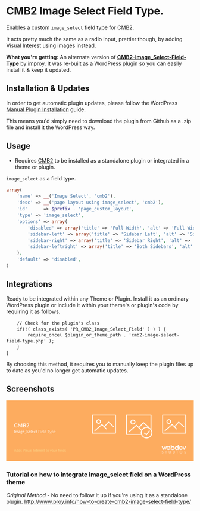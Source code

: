 # CMB2 Image Select Field Type.

Enables a custom `image_select` field type for CMB2.

It acts pretty much the same as a radio input, prettier though, by adding Visual Interest using images instead.

<b>What you're getting:</b>
An alternate version of **[CMB2-Image_Select-Field-Type](https://github.com/improy/CMB2-Image_Select-Field-Type)** by [improy](https://github.com/improy). It was re-built as a WordPress plugin so you can easily install it & keep it updated.


## Installation & Updates

In order to get automatic plugin updates, please follow the WordPress [Manual Plugin Installation](https://codex.wordpress.org/Managing_Plugins#Manual_Plugin_Installation) guide. 

This means you'd simply need to download the plugin from Github as a .zip file and install it the WordPress way.


## Usage

- Requires [CMB2](https://github.com/CMB2/CMB2) to be installed as a standalone plugin or integrated in a theme or plugin.

`image_select` as a field type.

```php
array(	
    'name' => __('Image Select', 'cmb2'),
    'desc' => __('page layout using image_select', 'cmb2'),
    'id'      => $prefix . 'page_custom_layout',
    'type' => 'image_select',
    'options' => array(
        'disabled' => array('title' => 'Full Width', 'alt' => 'Full Width', 'img' => $image_path . 'img/sidebar-disabled.gif'),
        'sidebar-left' => array('title' => 'Sidebar Left', 'alt' => 'Sidebar Left', 'img' => $image_path . 'img/sidebar-left.gif'),
        'sidebar-right' => array('title' => 'Sidebar Right', 'alt' => 'Sidebar Right', 'img' => $image_path . 'img/sidebar-right.gif'),
        'sidebar-leftright' => array('title' => 'Both Sidebars', 'alt' => 'Both Sidebars', 'img' => $image_path . 'img/sidebar-both.gif'),
    ),
    'default' => 'disabled',    
)
```

## Integrations
Ready to be integrated within any Theme or Plugin.
Install it as an ordinary WordPress plugin or include it within your theme's or plugin's code by requiring it as follows.

```
    // Check for the plugin's class
    if(!( class_exists( 'PR_CMB2_Image_Select_Field' ) ) ) {
        require_once( $plugin_or_theme_path . 'cmb2-image-select-field-type.php' );
    }
}
```

By choosing this method, it requires you to manually keep the plugin files up to date as you'd no longer get automatic updates. 

## Screenshots
<img src="https://raw.githubusercontent.com/monecchi/cmb2-image-select-field-type/master/assets/banner-1544x500.png" alt="CMB2 Image_Select Field Type"/>

### Tutorial on how to integrate image_select field on a WordPress theme

_Original Method_ - No need to follow it up if you're using it as a standalone plugin.
http://www.proy.info/how-to-create-cmb2-image-select-field-type/
